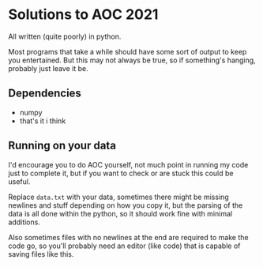 # Solutions to AOC 2021

All written (quite poorly) in python.

Most programs that take a while should have some sort of output to keep you entertained. But this may not always be true, so if something's hanging, probably just leave it be.

## Dependencies

- numpy
- that's it i think

## Running on your data

I'd encourage you to do AOC yourself, not much point in running my code just to complete it, but if you want to check or are stuck this could be useful.

Replace `data.txt` with your data, sometimes there might be missing newlines and stuff depending on how you copy it, but the parsing of the data is all done within the python, so it should work fine with minimal additions.

Also sometimes files with no newlines at the end are required to make the code go, so you'll probably need an editor (like code) that is capable of saving files like this.

